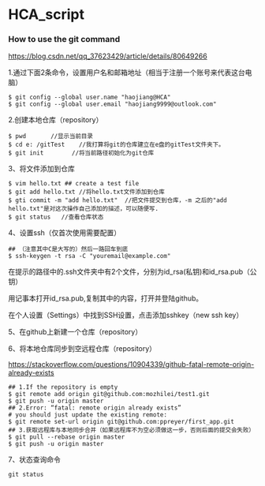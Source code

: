 # HCA_script
### How to use the git command
https://blog.csdn.net/qq_37623429/article/details/80649266

1.通过下面2条命令，设置用户名和邮箱地址（相当于注册一个账号来代表这台电脑）
```
$ git config --global user.name "haojiang@HCA"
$ git config --global user.email "haojiang9999@outlook.com"
```
2.创建本地仓库（repository）
```
$ pwd       //显示当前目录
$ cd e: /gitTest    //我打算将git的仓库建立在e盘的gitTest文件夹下。
$ git init        //将当前路径初始化为git仓库
```
3、将文件添加到仓库
```
$ vim hello.txt ## create a test file
$ git add hello.txt //将hello.txt文件添加到仓库
$ gti commit -m "add hello.txt"  //把文件提交到仓库，-m 之后的"add hello.txt"是对这次操作自己添加的描述，可以随便写.
$ git status   //查看仓库状态
```
4、设置ssh（仅首次使用需要配置）
```
## （注意其中C是大写的）然后一路回车到底
$ ssh-keygen -t rsa -C "youremail@example.com"
```
在提示的路径中的.ssh文件夹中有2个文件，分别为id_rsa(私钥)和id_rsa.pub（公钥）

用记事本打开id_rsa.pub,复制其中的内容，打开并登陆github。

在个人设置（Settings）中找到SSH设置，点击添加sshkey（new ssh key）

5、在github上新建一个仓库（repository）

6、将本地仓库同步到空远程仓库（repository）

https://stackoverflow.com/questions/10904339/github-fatal-remote-origin-already-exists
```
## 1.If the repository is empty
$ git remote add origin git@github.com:mozhilei/test1.git
$ git push -u origin master
## 2.Error: “fatal: remote origin already exists”
# you should just update the existing remote:
$ git remote set-url origin git@github.com:ppreyer/first_app.git
## 3.获取远程库与本地同步合并（如果远程库不为空必须做这一步，否则后面的提交会失败）
$ git pull --rebase origin master
$ git push -u origin master
```

7、状态查询命令
```
git status
```

